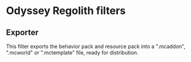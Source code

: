 # Odyssey Regolith filters

## Exporter
This filter exports the behavior pack and resource pack into a ".mcaddon", ".mcworld" or ".mctemplate" file, ready for distribution.